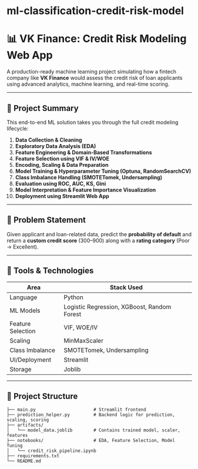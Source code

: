 # ml-classification-credit-risk-model
# 📊 VK Finance: Credit Risk Modeling Web App

A production-ready machine learning project simulating how a fintech company like **VK Finance** would assess the credit risk of loan applicants using advanced analytics, machine learning, and real-time scoring.

---

## 🚀 Project Summary

This end-to-end ML solution takes you through the full credit modeling lifecycle:

1. **Data Collection & Cleaning**
2. **Exploratory Data Analysis (EDA)**
3. **Feature Engineering & Domain-Based Transformations**
4. **Feature Selection using VIF & IV/WOE**
5. **Encoding, Scaling & Data Preparation**
6. **Model Training & Hyperparameter Tuning (Optuna, RandomSearchCV)**
7. **Class Imbalance Handling (SMOTETomek, Undersampling)**
8. **Evaluation using ROC, AUC, KS, Gini**
9. **Model Interpretation & Feature Importance Visualization**
10. **Deployment using Streamlit Web App**

---

## 🧠 Problem Statement

Given applicant and loan-related data, predict the **probability of default** and return a **custom credit score** (300–900) along with a **rating category** (Poor → Excellent).

---

## 🧰 Tools & Technologies

| Area                | Stack Used                            |
|---------------------|----------------------------------------|
| Language            | Python                                 |
| ML Models           | Logistic Regression, XGBoost, Random Forest |
| Feature Selection   | VIF, WOE/IV                            |
| Scaling             | MinMaxScaler                           |
| Class Imbalance     | SMOTETomek, Undersampling              |
| UI/Deployment       | Streamlit                              |
| Storage             | Joblib                                 |

---

## 📂 Project Structure

```plaintext
├── main.py                      # Streamlit frontend
├── prediction_helper.py         # Backend logic for prediction, scaling, scoring
├── artifacts/
│   └── model_data.joblib        # Contains trained model, scaler, features
├── notebooks/                   # EDA, Feature Selection, Model Tuning
│   └── credit_risk_pipeline.ipynb
├── requirements.txt
└── README.md
